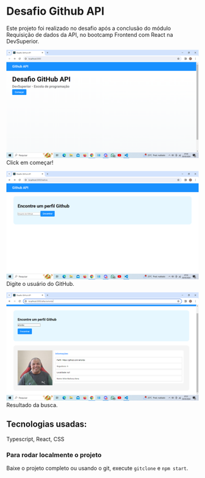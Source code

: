 # Desafio Github API

Este projeto foi realizado no desafio após a conclusão do módulo Requisição de dados da API, no bootcamp Frontend com React na DevSuperior.

![Imagem da tela inicial.](/src/assets/images/image.png)
Click em começar!

![Imagem da tela de busca do usuário.](/src/assets/images/image-1.png)
Digite o usuário do GitHub.

![Imagem do usuário encontrado.](/src/assets/images/image-2.png)
Resultado da busca.
## Tecnologias usadas:

Typescript, React, CSS

###  Para rodar localmente o projeto

Baixe o projeto completo ou  usando o git, execute `gitclone` e `npm start`.


